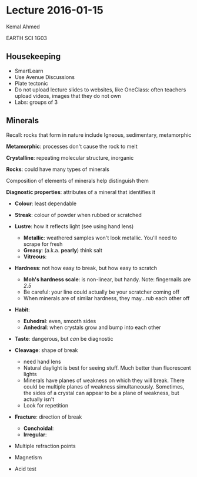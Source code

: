 # Lecture 2016-01-15

Kemal Ahmed

EARTH SCI 1G03

## Housekeeping

* SmartLearn
* Use Avenue Discussions
* Plate tectonic
* Do not upload lecture slides to websites, like OneClass: often teachers upload videos, images that they do not own
* Labs: groups of 3

## Minerals

Recall: rocks that form in nature include Igneous, sedimentary, metamorphic

**Metamorphic**: processes don't cause the rock to melt

**Crystalline**: repeating molecular structure, inorganic

**Rocks**: could have many types of minerals



Composition of elements of minerals help distinguish them

**Diagnostic properties**: attributes of a mineral that identifies it

* **Colour**: least dependable
* **Streak**: colour of powder when rubbed or scratched
* **Lustre**: how it reflects light (see using hand lens)
  * **Metallic**: weathered samples won't look metallic. You'll need to scrape for fresh
  * **Greasy**: (a.k.a. **pearly**) think salt
  * **Vitreous**: 
* **Hardness**: not how easy to break, but how easy to scratch
  * **Moh's hardness scale**: is non-linear, but handy. Note: fingernails are *2.5*
  * Be careful: your line could actually be your scratcher coming off
  * When minerals are of similar hardness, they may…rub each other off
* **Habit**: 
  * **Euhedral**: even, smooth sides
  * **Anhedral**: when crystals grow and bump into each other
* **Taste**: dangerous, but *can* be diagnostic
* **Cleavage**: shape of break
  * need hand lens
  * Natural daylight is best for seeing stuff. Much better than fluorescent lights
  * Minerals have planes of weakness on which they will break. There could be multiple planes of weakness simultaneously. Sometimes, the sides of a crystal can appear to be a plane of weakness, but actually isn't
  * Look for repetition


* **Fracture**: direction of break
  * **Conchoidal**:
  * **Irregular**:
* Multiple refraction points
* Magnetism
* Acid test